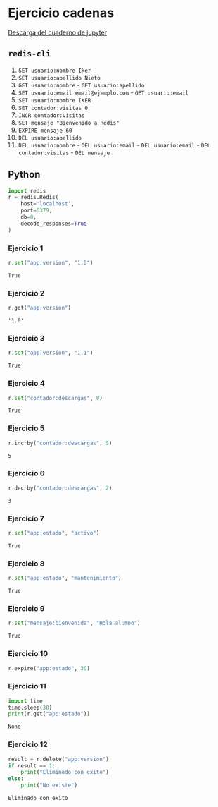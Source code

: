 # Ejercicio cadenas
[Descarga del cuaderno de jupyter](../notebooks/cadenas.ipynb)

## `redis-cli`

1. `SET usuario:nombre Iker`
2. `SET usuario:apellido Nieto`
3. `GET usuario:nombre` - `GET usuario:apellido`
4. `SET usuario:email email@ejemplo.com` - `GET usuario:email`
5. `SET usuario:nombre IKER`
6. `SET contador:visitas 0`
7. `INCR contador:visitas`
8. `SET mensaje "Bienvenido a Redis"`
9. `EXPIRE mensaje 60`
10. `DEL usuario:apellido`
11. `DEL usuario:nombre` - `DEL usuario:email` - `DEL usuario:email` - `DEL contador:visitas` - `DEL mensaje`

## Python
```python
import redis
r = redis.Redis(
    host='localhost',
    port=6379,
    db=0,
    decode_responses=True
)
```

### Ejercicio 1


```python
r.set("app:version", "1.0")
```




    True



### Ejercicio 2


```python
r.get("app:version")
```




    '1.0'



### Ejercicio 3


```python
r.set("app:version", "1.1")
```




    True



### Ejercicio 4


```python
r.set("contador:descargas", 0)
```




    True



### Ejercicio 5


```python
r.incrby("contador:descargas", 5)
```




    5



### Ejercicio 6


```python
r.decrby("contador:descargas", 2)
```




    3



### Ejercicio 7


```python
r.set("app:estado", "activo")
```




    True



### Ejercicio 8


```python
r.set("app:estado", "mantenimiento")
```




    True



### Ejercicio 9


```python
r.set("mensaje:bienvenida", "Hola alumno")
```




    True



### Ejercicio 10


```python
r.expire("app:estado", 30)
```

### Ejercicio 11


```python
import time
time.sleep(30)
print(r.get("app:estado"))
```

    None


### Ejercicio 12


```python
result = r.delete("app:version")
if result == 1:
    print("Eliminado con exito")
else:
    print("No existe")
```

    Eliminado con exito

